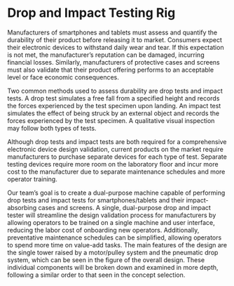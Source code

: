 # Drop and Impact Testing Rig
Manufacturers of smartphones and tablets must assess and quantify the durability of their product before releasing it to market. Consumers expect their electronic devices to withstand daily wear and tear. If this expectation is not met, the manufacturer’s reputation can be damaged, incurring financial losses. Similarly, manufacturers of protective cases and screens must also validate that their product offering performs to an acceptable level or face economic consequences. 

Two common methods used to assess durability are drop tests and impact tests. A drop test simulates a free fall from a specified height and records the forces experienced by the test specimen upon landing. An impact test simulates the effect of being struck by an external object and records the forces experienced by the test specimen. A qualitative visual inspection may follow both types of tests.

Although drop tests and impact tests are both required for a comprehensive electronic device design validation, current products on the market require manufacturers to purchase separate devices for each type of test. Separate testing devices require more room on the laboratory floor and incur more cost to the manufacturer due to separate maintenance schedules and more operator training.

Our team’s goal is to create a dual-purpose machine capable of performing drop tests and impact tests for smartphones/tablets and their impact-absorbing cases and screens. A single, dual-purpose drop and impact tester will streamline the design validation process for manufacturers by allowing operators to be trained on a single machine and user interface, reducing the labor cost of onboarding new operators. Additionally, preventative maintenance schedules can be simplified, allowing operators to spend more time on value-add tasks.
The main features of the design are the single tower raised by a motor/pulley system and the pneumatic drop system, which can be seen in the figure of the overall design. These individual components will be broken down and examined in more depth, following a similar order to that seen in the concept selection.
